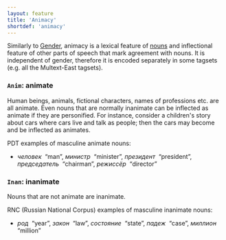```yaml
---
layout: feature
title: 'Animacy'
shortdef: 'animacy'
---
```


Similarly to [Gender](), animacy is
a lexical feature of [nouns](ru-pos/NOUN) and inflectional
feature of other parts of speech that mark agreement with nouns. It is
independent of gender, therefore it is encoded separately in some
tagsets (e.g. all the Multext-East tagsets). 

### `Anim`: animate

Human beings, animals, fictional characters, names of professions
etc. are all animate. Even nouns that are normally inanimate can be
inflected as animate if they are personified. For instance, consider a
children's story about cars where cars live and talk as people; then
the cars may become and be inflected as animates.

PDT examples of masculine animate nouns:

- _человек&nbsp;_ “man”, _министр&nbsp;_ “minister”, _президент&nbsp;_ “president”, _председатель&nbsp;_ “chairman”, _режиссёр&nbsp;_ “director”

### `Inan`: inanimate

Nouns that are not animate are inanimate.

RNC (Russian National Corpus) examples of masculine inanimate nouns:

- _род&nbsp;_ “year”, _закон&nbsp;_ “law”, _состояние&nbsp;_ “state”, _падеж&nbsp;_ “case”, _миллион&nbsp;_ “million”
